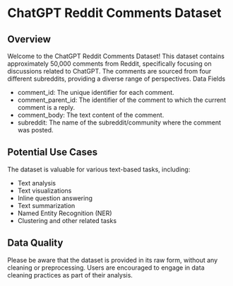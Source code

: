 # ChatGPT Reddit Comments Dataset
## Overview

Welcome to the ChatGPT Reddit Comments Dataset! This dataset contains approximately 50,000 comments from Reddit, specifically focusing on discussions related to ChatGPT. The comments are sourced from four different subreddits, providing a diverse range of perspectives.
Data Fields
* comment_id: The unique identifier for each comment.
* comment_parent_id: The identifier of the comment to which the current comment is a reply.
* comment_body: The text content of the comment.
* subreddit: The name of the subreddit/community where the comment was posted.

## Potential Use Cases

The dataset is valuable for various text-based tasks, including:
* Text analysis
* Text visualizations
* Inline question answering
* Text summarization
* Named Entity Recognition (NER)
* Clustering and other related tasks

## Data Quality

Please be aware that the dataset is provided in its raw form, without any cleaning or preprocessing. Users are encouraged to engage in data cleaning practices as part of their analysis.

